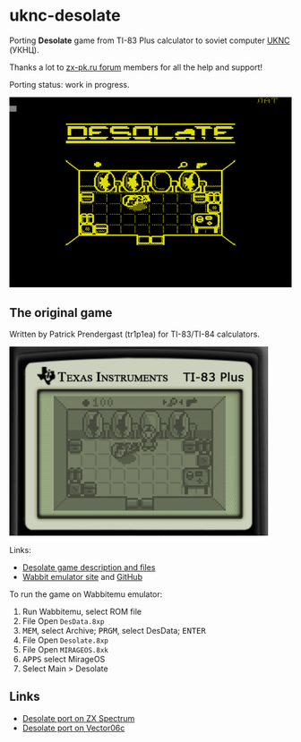 # uknc-desolate
Porting **Desolate** game from TI-83 Plus calculator to soviet computer [UKNC](https://en.wikipedia.org/wiki/UKNC) (УКНЦ).

Thanks a lot to [zx-pk.ru forum](https://zx-pk.ru/forum.php) members for all the help and support!

Porting status: work in progress.

![](screenshot/port-room1.png)


## The original game

Written by Patrick Prendergast (tr1p1ea) for TI-83/TI-84 calculators.

![](screenshot/original-room1.png)

Links:
 - [Desolate game description and files](https://www.ticalc.org/archives/files/fileinfo/348/34879.html)
 - [Wabbit emulator site](http://wabbitemu.org/) and [GitHub](https://github.com/sputt/wabbitemu)

To run the game on Wabbitemu emulator:
 1. Run Wabbitemu, select ROM file
 2. File Open `DesData.8xp`
 3. <kbd>MEM</kbd>, select Archive; <kbd>PRGM</kbd>, select DesData; <kbd>ENTER</kbd>
 4. File Open `Desolate.8xp`
 5. File Open `MIRAGEOS.8xk`
 6. <kbd>APPS</kbd> select MirageOS
 7. Select Main > Desolate


## Links

 - [Desolate port on ZX Spectrum](https://github.com/nzeemin/spectrum-desolate)
 - [Desolate port on Vector06c](https://github.com/nzeemin/vector06c-desolate)

